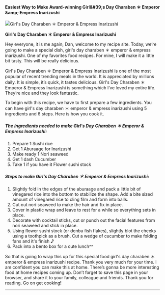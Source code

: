             

#### Easiest Way to Make Award-winning Girl&amp;#39;s Day Charaben ＊ Emperor &amp;amp; Empress Inarizushi

![Girl's Day Charaben ＊ Emperor &amp; Empress Inarizushi](https://img-global.cpcdn.com/recipes/4602083689889792/751x532cq70/girls-day-charaben-%ef%bc%8a-emperor-empress-inarizushi-recipe-main-photo.jpg)

**Girl's Day Charaben ＊ Emperor &amp; Empress Inarizushi**

Hey everyone, it is me again, Dan, welcome to my recipe site. Today, we’re going to make a special dish, girl's day charaben ＊ emperor & empress inarizushi. One of my favorites food recipes. For mine, I will make it a little bit tasty. This will be really delicious.

Girl's Day Charaben ＊ Emperor & Empress Inarizushi is one of the most popular of recent trending meals in the world. It is appreciated by millions daily. It is simple, it’s quick, it tastes delicious. Girl's Day Charaben ＊ Emperor & Empress Inarizushi is something which I’ve loved my entire life. They’re nice and they look fantastic.

To begin with this recipe, we have to first prepare a few ingredients. You can have girl's day charaben ＊ emperor & empress inarizushi using 5 ingredients and 6 steps. Here is how you cook it.

##### The ingredients needed to make Girl's Day Charaben ＊ Emperor & Empress Inarizushi:

1.  Prepare 1 Sushi rice
2.  Get 1 Aburaage for Inarizushi
3.  Make ready 1 Nori seaweed
4.  Get 1 dash Cucumber
5.  Take 1 if you have it Flower sushi stock

##### Steps to make Girl's Day Charaben ＊ Emperor & Empress Inarizushi:

1.  Slightly fold in the edges of the aburaage and pack a little bit of vinegared rice into the bottom to stabilize the shape. Add a bite sized amount of vinegared rice to cling film and form into balls.
2.  Cut out nori seaweed to make the hair and fix in place.
3.  Cover in plastic wrap and leave to rest for a while so everything sets in place.
4.  Decorate with cocktail sticks, cut or punch out the facial features from nori seaweed and stick in place.
5.  Using flower sushi stock (or denbu fish flakes), slightly blot the cheeks using a toothpick as a brush. Cut a wedge of cucumber to make folding fans and it's finish ♪
6.  Pack into a bento box for a cute lunch^^

So that is going to wrap this up for this special food girl's day charaben ＊ emperor & empress inarizushi recipe. Thank you very much for your time. I am confident you can make this at home. There’s gonna be more interesting food at home recipes coming up. Don’t forget to save this page in your browser, and share it to your family, colleague and friends. Thank you for reading. Go on get cooking!

* * *